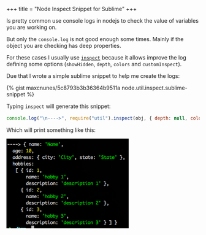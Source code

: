 +++
title = "Node Inspect Snippet for Sublime"
+++

Is pretty common use console logs in nodejs to check the value of variables you are working on.

But only the `console.log` is not good enough some times. Mainly if the object you are checking has deep properties.

For these cases I usually use [`inspect`](http://nodejs.org/api/util.html#util_util_inspect_object_options) because it allows improve the log defining some options (`showHidden`, `depth`, `colors` and `customInspect`).

Due that I wrote a simple sublime snippet to help me create the logs:

{% gist maxcnunes/5c8793b3b36364b9511a node.util.inspect.sublime-snippet %}

Typing `inspect` will generate this snippet:

```js
console.log("\n---->", require("util").inspect(obj, { depth: null, colors: true }));
```

Which will print something like this:

![Node Inspect](./node-inspect.png)
